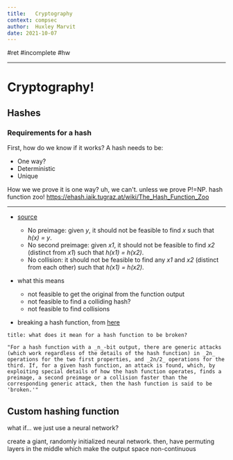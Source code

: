 ```yaml
---
title:   Cryptography
context: compsec
author:  Huxley Marvit
date: 2021-10-07
---
```


#ret #incomplete #hw
***

# Cryptography!
## Hashes

### Requirements for a hash
First, how do we know if it works?
A hash needs to be:
- One way?
- Deterministic
- Unique

How we we prove it is one way?
uh, we can't. unless we prove P!=NP.
hash function zoo!
https://ehash.iaik.tugraz.at/wiki/The_Hash_Function_Zoo
***
- [source](https://stackoverflow.com/questions/2889473/when-is-it-safe-to-use-a-broken-hash-function)
	-   No preimage: given _y_, it should not be feasible to find _x_ such that _h(x) = y_.
	-   No second preimage: given _x1_, it should not be feasible to find _x2_ (distinct from _x1_) such that _h(x1) = h(x2)_.
	-   No collision: it should not be feasible to find any _x1_ and _x2_ (distinct from each other) such that _h(x1) = h(x2)_.
	
-   what this means
	-   not feasible to get the original from the function output
	-   not feasible to find a colliding hash?
	-   not feasible to find collisions
- breaking a hash function, from [here](https://stackoverflow.com/questions/2889473/when-is-it-safe-to-use-a-broken-hash-function)

```ad-def
title: what does it mean for a hash function to be broken?

"For a hash function with a _n_-bit output, there are generic attacks (which work regardless of the details of the hash function) in _2n_ operations for the two first properties, and _2n/2_ operations for the third. If, for a given hash function, an attack is found, which, by exploiting special details of how the hash function operates, finds a preimage, a second preimage or a collision faster than the corresponding generic attack, then the hash function is said to be 'broken.'"
```



## Custom hashing function

what if... we just use a neural network?

create a giant, randomly initialized neural network. 
then, have permuting layers in the middle which make the output space non-continuous




































